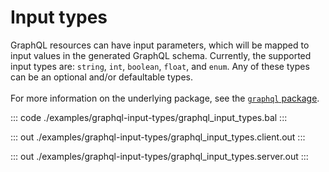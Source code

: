 # Input types

GraphQL resources can have input parameters, which will be mapped to input
values in the generated GraphQL schema. Currently, the supported input types
are: `string`, `int`, `boolean`, `float`, and `enum`. Any of these types can
be an optional and/or defaultable types.<br/><br/>
For more information on the underlying package, see the
[`graphql` package](https://docs.central.ballerina.io/ballerina/graphql/latest/).


::: code ./examples/graphql-input-types/graphql_input_types.bal :::

::: out ./examples/graphql-input-types/graphql_input_types.client.out :::

::: out ./examples/graphql-input-types/graphql_input_types.server.out :::